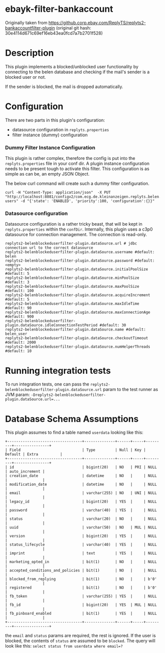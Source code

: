 # ebayk-filter-bankaccount

Originally taken from https://github.corp.ebay.com/ReplyTS/replyts2-bankaccountfilter-plugin
(original git hash: 30e4114d671c69ef16eb43ea0fcd7a7b2701f528)

# Description

This plugin implements a blocked/unblocked user functionality by connecting to the belen database and checking if the
mail's sender is a blocked user or not.

If the sender is blocked, the mail is dropped automatically.

# Configuration

There are two parts in this plugin's configuration:
* datasource configuration in `replyts.properties`
* filter instance (dummy) configuration

### Dummy Filter Instance Configuration
This plugin is rather complex, therefore the config is put into the `replyts.properties` file in your conf dir.
A plugin instance configuration needs to be present tough to activate this filter. This configuration is as simple as can be, an empty JSON Object.

The below curl command will create such a dummy filter configuration.

```
curl -H "Content-Type: application/json"  -X PUT "http://localhost:8081/configv2/com.ecg.de.kleinanzeigen.replyts.belen.blockeduser.BlockedUserFilterFactory/blocked-users" -d "{'state': 'ENABLED', 'priority':100, 'configuration':{}}"
```

### Datasource configuration
Datasource configuration is a rather tricky beast, that will be kept in `replyts.properties` within the `confDir`.
Internally, this plugin uses a c3p0 datasource for connection management. The connection is read-only.
```
replyts2-belenblockeduserfilter-plugin.dataSource.url # jdbc connection url to the correct datasource
replyts2-belenblockeduserfilter-plugin.dataSource.username #default: belen
replyts2-belenblockeduserfilter-plugin.dataSource.password #default: <empty>
replyts2-belenblockeduserfilter-plugin.dataSource.initialPoolSize #default: 5
replyts2-belenblockeduserfilter-plugin.dataSource.minPoolSize #default: 3
replyts2-belenblockeduserfilter-plugin.dataSource.maxPoolSize #default: 100
replyts2-belenblockeduserfilter-plugin.dataSource.acquireIncrement #default: 5
replyts2-belenblockeduserfilter-plugin.dataSource.maxIdleTime #default: 90
replyts2-belenblockeduserfilter-plugin.dataSource.maxConnectionAge #default: 900
replyts2-belenblockeduserfilter-plugin.dataSource.idleConnectionTestPeriod #default: 30
replyts2-belenblockeduserfilter-plugin.dataSource.name #default: belen_user
replyts2-belenblockeduserfilter-plugin.dataSource.checkoutTimeout #default: 2000
replyts2-belenblockeduserfilter-plugin.dataSource.numHelperThreads #default: 10
```

# Running integration tests
To run integration tests, one can pass the `replyts2-belenblockeduserfilter-plugin.dataSource.url` param to the test
runner as JVM param: `-Dreplyts2-belenblockeduserfilter-plugin.dataSource.url=...`

# Database Schema Assumptions
This plugin assumes to find a table named `userdata` looking like this:

```
+----------------------------------+--------------+------+-----+---------+----------------+
| Field                            | Type         | Null | Key | Default | Extra          |
+----------------------------------+--------------+------+-----+---------+----------------+
| id                               | bigint(20)   | NO   | PRI | NULL    | auto_increment |
| creation_date                    | datetime     | NO   |     | NULL    |                |
| modification_date                | datetime     | NO   |     | NULL    |                |
| email                            | varchar(255) | NO   | UNI | NULL    |                |
| legacy_id                        | bigint(20)   | YES  |     | NULL    |                |
| password                         | varchar(40)  | YES  |     | NULL    |                |
| status                           | varchar(20)  | NO   |     | NULL    |                |
| uuid                             | varchar(50)  | NO   | MUL | NULL    |                |
| version                          | bigint(20)   | YES  |     | NULL    |                |
| status_lifecycle                 | varchar(40)  | YES  |     | NULL    |                |
| imprint                          | text         | YES  |     | NULL    |                |
| marketing_opted_in               | bit(1)       | NO   |     | NULL    |                |
| accepted_conditions_and_policies | bit(1)       | NO   |     | NULL    |                |
| blocked_from_replying            | bit(1)       | NO   |     | b'0'    |                |
| registered                       | bit(1)       | NO   |     | b'0'    |                |
| fb_token                         | varchar(255) | YES  |     | NULL    |                |
| fb_id                            | bigint(20)   | YES  | MUL | NULL    |                |
| fb_pinboard_enabled              | bit(1)       | YES  |     | NULL    |                |
+----------------------------------+--------------+------+-----+---------+----------------+
```

the `email` and `status` params are required, the rest is ignored. If the user is blocked, the contents of `status` are assumed to be `blocked`.
The query will look like this: `select status from userdata where email=?`
